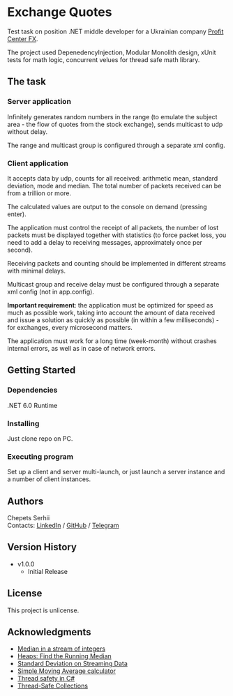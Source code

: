 # Exchange Quotes

Test task on position .NET middle developer for a Ukrainian company [Profit Center FX](https://profitcenterfx.com).

The project used DepenedencyInjection, Modular Monolith design, xUnit tests for math logic, concurrent velues for thread safe math library.

## The task

### Server application

Infinitely generates random numbers in the range (to emulate the subject area - the flow of quotes from the stock exchange), sends multicast to
udp without delay.

The range and multicast group is configured through a separate xml config.

### Client application

It accepts data by udp, counts for all received: arithmetic mean, standard deviation, mode and median.
The total number of packets received can be from a trillion or more.

The calculated values are output to the console on demand (pressing enter).

The application must control the receipt of all packets, the number of lost packets must be displayed together with statistics (to force packet loss, you need to add a delay to receiving messages,
approximately once per second).

Receiving packets and counting should be implemented in different streams with minimal delays.

Multicast group and receive delay must be configured through a separate xml config (not in app.config).

**Important requirement**: the application must be optimized for speed as much as possible
work, taking into account the amount of data received and issue a solution as quickly as possible (in
within a few milliseconds) - for exchanges, every microsecond matters.

The application must work for a long time (week-month) without crashes
internal errors, as well as in case of network errors.

## Getting Started

### Dependencies

.NET 6.0 Runtime

### Installing

Just clone repo on PC.

### Executing program

Set up a client and server multi-launch, or just launch a server instance and a number of client instances.

## Authors

Chepets Serhii <br /> 
Contacts: [LinkedIn](https://www.linkedin.com/in/serhii-chepets-412b46223/) / [GitHub](https://github.com/SaintZet) / [Telegram](https://t.me/SaintZet)

## Version History

* v1.0.0
    * Initial Release

## License

This project is unlicense.

## Acknowledgments

* [Median in a stream of integers](https://www.geeksforgeeks.org/median-of-stream-of-integers-running-integers/)
* [Heaps: Find the Running Median](https://www.hackerrank.com/challenges/ctci-find-the-running-median/problem)
* [Standard Deviation on Streaming Data](https://nestedsoftware.com/2018/03/27/calculating-standard-deviation-on-streaming-data-253l.23919.html)
* [Simple Moving Average calculator](https://andrewlock.net/series/creating-a-simple-moving-average-calculator-in-csharp/)
* [Thread safety in C#](https://medium.com/@supriyaghevade77/thread-safety-in-c-b144a5d9731c#:~:text=Thread%20safety%20is%20the%20technique,run%20concurrently%20without%20break%20function.)
* [Thread-Safe Collections](https://learn.microsoft.com/en-us/dotnet/standard/collections/thread-safe/)
